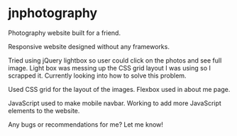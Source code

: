 # jnphotography
Photography website built for a friend.

Responsive website designed without any frameworks. 

Tried using jQuery lightbox so user could click on the photos and see full image. Light box was messing up the CSS grid layout I was using so I scrapped it. Currently looking into how to solve this problem.

Used CSS grid for the layout of the images. Flexbox used in about me page. 

JavaScript used to make mobile navbar. Working to add more JavaScript elements to the website. 

Any bugs or recommendations for me? Let me know!
